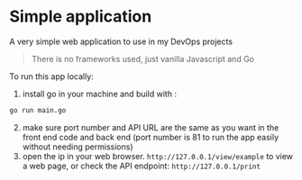 # Simple application
A very simple web application to use in my DevOps projects

> There is no frameworks used, just vanilla Javascript and Go

To run this app locally:

1. install go in your machine and build with :
``` bash
go run main.go
```
2. make sure port number and API URL are the same as you want in the front end code and back end (port number is 81 to run the app easily without needing permissions)
3. open the ip in your web browser. `http://127.0.0.1/view/example` to view a web page, or check the API endpoint: `http://127.0.0.1/print`
